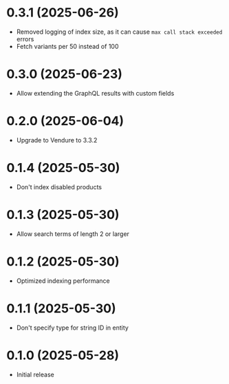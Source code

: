 # 0.3.1 (2025-06-26)

- Removed logging of index size, as it can cause `max call stack exceeded` errors
- Fetch variants per 50 instead of 100

# 0.3.0 (2025-06-23)

- Allow extending the GraphQL results with custom fields

# 0.2.0 (2025-06-04)

- Upgrade to Vendure to 3.3.2

# 0.1.4 (2025-05-30)

- Don't index disabled products

# 0.1.3 (2025-05-30)

- Allow search terms of length 2 or larger

# 0.1.2 (2025-05-30)

- Optimized indexing performance

# 0.1.1 (2025-05-30)

- Don't specify type for string ID in entity

# 0.1.0 (2025-05-28)

- Initial release
